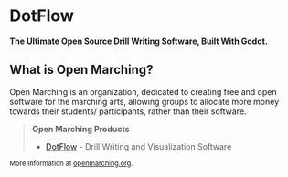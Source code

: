 # DotFlow

**The Ultimate Open Source Drill Writing Software, Built With Godot.**

## What is Open Marching?

Open Marching is an organization, dedicated to creating free and open software for the marching arts, allowing groups to allocate more money towards their students/ participants, rather than their software.

> **Open Marching Products**
>
> - [DotFlow](https://github.com/OpenMarching/DotFlow) - Drill Writing and Visualization Software

<sub>More Information at [openmarching.org](https://openmarching.org/).</sub>